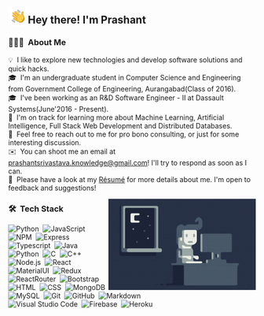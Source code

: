 <img alt="Night Coding" src="./assets/Hand%20Wave.gif" width='40' align="left"/><h2>Hey there! I'm Prashant</h2>

<!-- ## 👋 &nbsp;Hey there! I'm Prashant -->
### 👨🏻‍💻 &nbsp;About Me

💡 &nbsp;I like to explore new technologies and develop software solutions and quick hacks.\
🎓 &nbsp;I'm an undergraduate student in Computer Science and Engineering from Government College of Engineering, Aurangabad(Class of 2016).\
🎓 &nbsp;I've been working as an R&D Software Engineer - II at Dassault Systems(June'2016 - Present).\
🌱 &nbsp;I'm on track for learning more about Machine Learning, Artificial Intelligence, Full Stack Web Development and Distributed Databases.\
💬 &nbsp;Feel free to reach out to me for pro bono consulting, or just for some interesting discussion.\
✉️ &nbsp;You can shoot me an email at prashantsrivastava.knowledge@gmail.com! I'll try to respond as soon as I can.\
📄 &nbsp;Please have a look at my [Résumé](https://www.prashantsrivastava.com/resume.html) for more details about me. I'm open to feedback and suggestions!

<img alt="Night Coding" src="https://raw.githubusercontent.com/iamPrashSri/iamPrashSri/master/assets/Night-Coding.gif" align="right"/>

### 🛠 &nbsp;Tech Stack
![Python](https://img.shields.io/badge/Python-3776AB?style=for-the-badge&logo=python&logoColor=white)&nbsp;
![JavaScript](https://img.shields.io/badge/JavaScript-F7DF1E?style=for-the-badge&logo=javascript&logoColor=black)&nbsp;
![NPM](https://img.shields.io/badge/npm-CB3837?style=for-the-badge&logo=npm&logoColor=white)&nbsp;
![Express](https://img.shields.io/badge/Express.js-000000?style=for-the-badge&logo=express&logoColor=white)&nbsp;
![Typescript](https://img.shields.io/badge/TypeScript-007ACC?style=for-the-badge&logo=typescript&logoColor=white)&nbsp;
![Java](https://img.shields.io/badge/Java-ED8B00?style=for-the-badge&logo=java&logoColor=white)&nbsp;
![Python](https://img.shields.io/badge/Python-14354C?style=for-the-badge&logo=python&logoColor=white)&nbsp;
![C](https://img.shields.io/badge/C-00599C?style=for-the-badge&logo=c&logoColor=white)&nbsp;
![C++](https://img.shields.io/badge/C%2B%2B-00599C?style=for-the-badge&logo=c%2B%2B&logoColor=white)&nbsp;
![Node.js](https://img.shields.io/badge/Node.js-43853D?style=for-the-badge&logo=node.js&logoColor=white)&nbsp;
![React](https://img.shields.io/badge/React-20232A?style=for-the-badge&logo=react&logoColor=61DAFB)&nbsp;
![MaterialUI](https://img.shields.io/badge/Material--UI-0081CB?style=for-the-badge&logo=material-ui&logoColor=white)&nbsp;
![Redux](https://img.shields.io/badge/Redux-593D88?style=for-the-badge&logo=redux&logoColor=white)&nbsp;
![ReactRouter](https://img.shields.io/badge/React_Router-CA4245?style=for-the-badge&logo=react-router&logoColor=white)&nbsp;
![Bootstrap](https://img.shields.io/badge/Bootstrap-563D7C?style=for-the-badge&logo=bootstrap&logoColor=white)\
![HTML](https://img.shields.io/badge/HTML-239120?style=for-the-badge&logo=html5&logoColor=white)&nbsp;
![CSS](https://img.shields.io/badge/CSS-239120?&style=for-the-badge&logo=css3&logoColor=white)&nbsp;
![MongoDB](https://img.shields.io/badge/MongoDB-4EA94B?style=for-the-badge&logo=mongodb&logoColor=white)&nbsp;
![MySQL](https://img.shields.io/badge/MySQL-00000F?style=for-the-badge&logo=mysql&logoColor=white)&nbsp;
![Git](https://img.shields.io/badge/Git-F05032?style=for-the-badge&logo=git&logoColor=white)&nbsp;
![GitHub](https://img.shields.io/badge/GitHub-100000?style=for-the-badge&logo=github&logoColor=white)&nbsp;
![Markdown](https://img.shields.io/badge/Markdown-000000?style=for-the-badge&logo=markdown&logoColor=white)\
![Visual Studio Code](https://img.shields.io/badge/Visual_Studio_Code-0078D4?style=for-the-badge&logo=visual%20studio%20code&logoColor=white)&nbsp;
![Firebase](https://img.shields.io/badge/firebase-ffca28?style=for-the-badge&logo=firebase&logoColor=white)&nbsp;
![Heroku](https://img.shields.io/badge/Heroku-430098?style=for-the-badge&logo=heroku&logoColor=white)&nbsp;